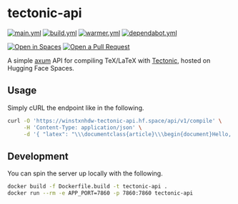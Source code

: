 # tectonic-api

[![main.yml](https://github.com/winstxnhdw/tectonic-api/actions/workflows/main.yml/badge.svg)](https://github.com/winstxnhdw/tectonic-api/actions/workflows/main.yml)
[![build.yml](https://github.com/winstxnhdw/tectonic-api/actions/workflows/build.yml/badge.svg)](https://github.com/winstxnhdw/tectonic-api/actions/workflows/build.yml)
[![warmer.yml](https://github.com/winstxnhdw/tectonic-api/actions/workflows/warmer.yml/badge.svg)](https://github.com/winstxnhdw/tectonic-api/actions/workflows/warmer.yml)
[![dependabot.yml](https://github.com/winstxnhdw/tectonic-api/actions/workflows/dependabot.yml/badge.svg)](https://github.com/winstxnhdw/tectonic-api/actions/workflows/dependabot.yml)

[![Open in Spaces](https://huggingface.co/datasets/huggingface/badges/raw/main/open-in-hf-spaces-md-dark.svg)](https://huggingface.co/spaces/winstxnhdw/tectonic-api)
[![Open a Pull Request](https://huggingface.co/datasets/huggingface/badges/raw/main/open-a-pr-md-dark.svg)](https://github.com/winstxnhdw/tectonic-api/compare)

A simple [axum](https://github.com/tokio-rs/axum) API for compiling TeX/LaTeX with [Tectonic](https://github.com/tectonic-typesetting/tectonic), hosted on Hugging Face Spaces.

## Usage

Simply cURL the endpoint like in the following.

```bash
curl -O 'https://winstxnhdw-tectonic-api.hf.space/api/v1/compile' \
     -H 'Content-Type: application/json' \
     -d '{ "latex": "\\\documentclass{article}\\\begin{document}Hello, world!\\\end{document}" }'
```

## Development

You can spin the server up locally with the following.

```bash
docker build -f Dockerfile.build -t tectonic-api .
docker run --rm -e APP_PORT=7860 -p 7860:7860 tectonic-api
```
